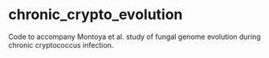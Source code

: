 # chronic_crypto_evolution
Code to accompany Montoya et al. study of fungal genome evolution during chronic cryptococcus infection.
